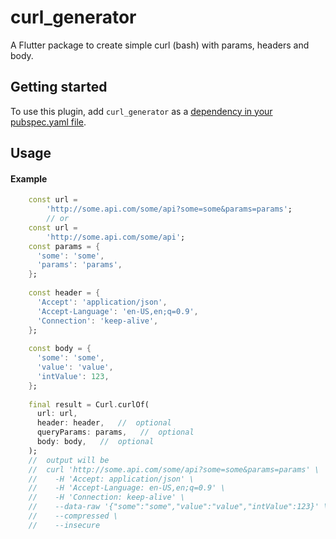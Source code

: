 # curl_generator

A Flutter package to create simple curl (bash) with params, headers and body.

## Getting started

To use this plugin, add `curl_generator` as a [dependency in your pubspec.yaml file](https://flutter.dev/platform-plugins/).

## Usage

#### Example 

```dart
    const url =
        'http://some.api.com/some/api?some=some&params=params';
        // or
    const url =
        'http://some.api.com/some/api';
    const params = {
      'some': 'some',
      'params': 'params',
    };
    
    const header = {
      'Accept': 'application/json',
      'Accept-Language': 'en-US,en;q=0.9',
      'Connection': 'keep-alive',
    };
    
    const body = {
      'some': 'some',
      'value': 'value',
      'intValue': 123,
    };
    
    final result = Curl.curlOf(
      url: url,
      header: header,   //  optional
      queryParams: params,   //  optional
      body: body,   //  optional
    );
    //  output will be
    //  curl 'http://some.api.com/some/api?some=some&params=params' \
    //    -H 'Accept: application/json' \
    //    -H 'Accept-Language: en-US,en;q=0.9' \
    //    -H 'Connection: keep-alive' \
    //    --data-raw '{"some":"some","value":"value","intValue":123}' \
    //    --compressed \
    //    --insecure
```

